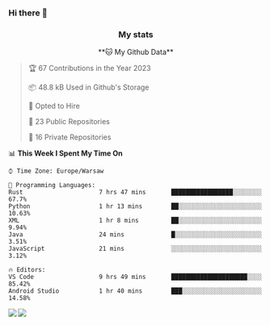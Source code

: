 ### Hi there 👋

<!--
**DamianKocjan/DamianKocjan** is a ✨ _special_ ✨ repository because its `README.md` (this file) appears on your GitHub profile.

Here are some ideas to get you started:

- 🔭 I’m currently working on ...
- 🌱 I’m currently learning ...
- 👯 I’m looking to collaborate on ...
- 🤔 I’m looking for help with ...
- 💬 Ask me about ...
- 📫 How to reach me: ...
- 😄 Pronouns: ...
- ⚡ Fun fact: ...
-->

<h3 align="center">My stats</h3>

<p align="center">
    <!--START_SECTION:waka-->
**🐱 My Github Data** 

> 🏆 67 Contributions in the Year 2023
 > 
> 📦 48.8 kB Used in Github's Storage 
 > 
> 💼 Opted to Hire
 > 
> 📜 23 Public Repositories 
 > 
> 🔑 16 Private Repositories  
 > 
📊 **This Week I Spent My Time On** 

```text
⌚︎ Time Zone: Europe/Warsaw

💬 Programming Languages: 
Rust                     7 hrs 47 mins       █████████████████░░░░░░░░   67.7% 
Python                   1 hr 13 mins        ██░░░░░░░░░░░░░░░░░░░░░░░   10.63% 
XML                      1 hr 8 mins         ██░░░░░░░░░░░░░░░░░░░░░░░   9.94% 
Java                     24 mins             █░░░░░░░░░░░░░░░░░░░░░░░░   3.51% 
JavaScript               21 mins             ░░░░░░░░░░░░░░░░░░░░░░░░░   3.12%

🔥 Editors: 
VS Code                  9 hrs 49 mins       █████████████████████░░░░   85.42% 
Android Studio           1 hr 40 mins        ███░░░░░░░░░░░░░░░░░░░░░░   14.58%

```


<!--END_SECTION:waka-->
</p>

<img align="left" src="https://github-readme-stats.vercel.app/api?username=DamianKocjan&&layout=compact&count_private=true&show_icons=true&hide_border=true&include_all_commits=true&bg_color=0D1117&title_color=FFFFFF&text_color=FFFFFF&icon_color=FFFFFF">
<img align="left" src="https://github-readme-stats.vercel.app/api/top-langs/?username=DamianKocjan&layout=compact&hide_border=true&card_width=250&bg_color=0D1117&title_color=FFFFFF&text_color=FFFFFF&icon_color=FFFFFF">

